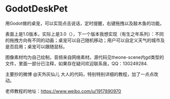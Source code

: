 # GodotDeskPet
用Godot做的桌宠，可以实现点击说话，定时提醒，右键拖拽以及敲木鱼的功能。

表面上是1.0版本，实际上是3.0（），下一个版本我想实现（有生之年系列）：不同的拖拽方向有不同的动画；桌宠可以自己随机移动；用户可以自定义天气的城市及是否启用；桌宠可以跟随鼠标。

图像素材均为自己绘制，音频来自网络素材。源代码见theone-scene内gd类型的文件，里面一部分已注释，如果存在疑问欢迎联系我，QQ：130249284.

主要抄的微博 @天外灰仙儿 大人的代码，特别特别详细的教程，加了一点点改动。

老师教程的地址：https://www.weibo.com/u/1917890970
